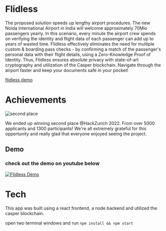 # Flidless

The proposed solution speeds up lengthy airport procedures. The new Noida International Airport in India will welcome approximately 70Mio passengers yearly. In this scenario, every minute the airport crew spends on verifying the identity and flight data of each passenger can add up to years of wasted time.
Flidless effectively eliminates the need for multiple custom & boarding pass checks - by confirming a match of the passenger's personal data with their flight details, using a Zero-Knowledge Proof of Identity.
Thus, Flidless ensures absolute privacy with state-of-art cryptography and utilization of the Casper blockchain. Navigate through the airport faster and keep your documents safe in your pocket!

[flidless demo](https://www.youtube.com/watch?v=u_5FvObyfsI&ab_channel=ngszyba)


# Achievements

![second place](https://user-images.githubusercontent.com/40253263/199842102-0b408478-a247-469c-83c6-b8455ffd8940.jpeg)

We ended up winning second place @HackZurich 2022. From over 5000 applicants and 1300 participants! We're all extremely grateful for this oppertunity and really glad that everyone enjoyed seeing the project.

## Demo
### check out the demo on youtube below

[![Flidless Demo](https://img.youtube.com/vi/u_5FvObyfsI/0.jpg)](https://www.youtube.com/watch?v=u_5FvObyfsI&ab_channel=ngszyba)


# Tech
This app was built using a react frontend, a node backend and utilized the casper blockchain.

open two terminal windows and run 
```npm install && npm start```
